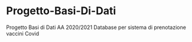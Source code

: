# Progetto-Basi-Di-Dati
Progetto Basi di Dati AA 2020/2021
Database per sistema di prenotazione vaccini Covid
